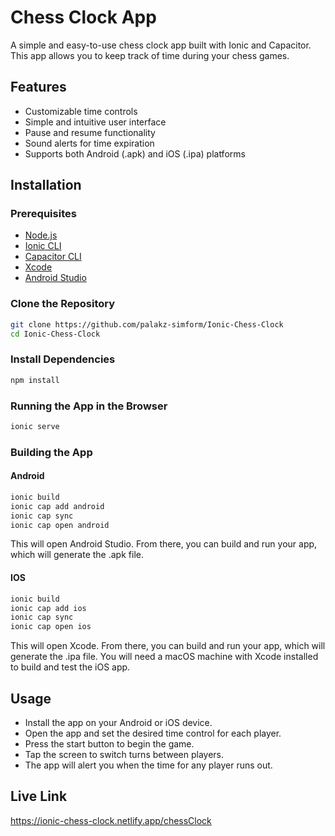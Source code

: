 # Chess Clock App

A simple and easy-to-use chess clock app built with Ionic and Capacitor. This app allows you to keep track of time during your chess games.

## Features

- Customizable time controls
- Simple and intuitive user interface
- Pause and resume functionality
- Sound alerts for time expiration
- Supports both Android (.apk) and iOS (.ipa) platforms

## Installation

### Prerequisites

- [Node.js](https://nodejs.org/en/)
- [Ionic CLI](https://ionicframework.com/docs/cli)
- [Capacitor CLI](https://capacitorjs.com/docs/getting-started)
- [Xcode](https://developer.apple.com/xcode/)
- [Android Studio](https://developer.android.com/studio)

### Clone the Repository

```bash
git clone https://github.com/palakz-simform/Ionic-Chess-Clock
cd Ionic-Chess-Clock
```
### Install Dependencies

```bash
npm install
```

### Running the App in the Browser

```bash
ionic serve
```

### Building the App
#### Android
```bash
ionic build
ionic cap add android
ionic cap sync
ionic cap open android
```
This will open Android Studio. From there, you can build and run your app, which will generate the .apk file.

#### IOS
```bash
ionic build
ionic cap add ios
ionic cap sync
ionic cap open ios
```
This will open Xcode. From there, you can build and run your app, which will generate the .ipa file. You will need a macOS machine with Xcode installed to build and test the iOS app.

## Usage

- Install the app on your Android or iOS device.
- Open the app and set the desired time control for each player.
- Press the start button to begin the game.
- Tap the screen to switch turns between players.
- The app will alert you when the time for any player runs out.

## Live Link
https://ionic-chess-clock.netlify.app/chessClock
